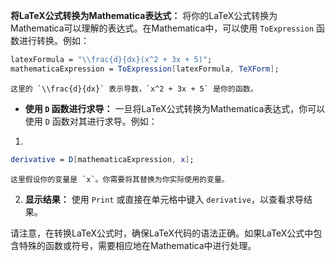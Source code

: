 
**将LaTeX公式转换为Mathematica表达式：** 将你的LaTeX公式转换为Mathematica可以理解的表达式。在Mathematica中，可以使用 `ToExpression` 函数进行转换。例如：

```mathematica
latexFormula = "\\frac{d}{dx}(x^2 + 3x + 5)"; 
mathematicaExpression = ToExpression[latexFormula, TeXForm];
```
    
    这里的 `\\frac{d}{dx}` 表示导数，`x^2 + 3x + 5` 是你的函数。
    
- **使用 `D` 函数进行求导：** 一旦将LaTeX公式转换为Mathematica表达式，你可以使用 `D` 函数对其进行求导。例如：
    
    

1. 
```mathematica
derivative = D[mathematicaExpression, x];
```
    
    这里假设你的变量是 `x`。你需要将其替换为你实际使用的变量。
    
2. **显示结果：** 使用 `Print` 或直接在单元格中键入 `derivative`，以查看求导结果。
    

请注意，在转换LaTeX公式时，确保LaTeX代码的语法正确。如果LaTeX公式中包含特殊的函数或符号，需要相应地在Mathematica中进行处理。

